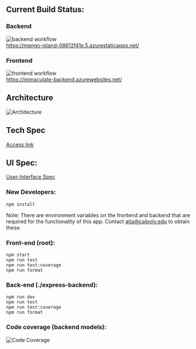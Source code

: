 ## Current Build Status:

### Backend<br/>

![backend workflow](https://github.com/Luke7787/ImmaculateInventors/actions/workflows/main_immaculate-backend.yml/badge.svg) <br/>
https://mango-island-08612f41e.5.azurestaticapps.net/

### Frontend<br/>

![frontend workflow](https://github.com/Luke7787/ImmaculateInventors/actions/workflows/azure-static-web-apps-mango-island-08612f41e.yml/badge.svg) <br/>
https://immaculate-backend.azurewebsites.net/

## Architecture

![Architecture](https://github.com/Luke7787/ImmaculateInventors/assets/48562217/91848387-da9c-400f-b508-7e73313d4175)

## Tech Spec

[Access link](https://docs.google.com/document/d/1EFLiKhDMEDcJ7IihSaMdZ7rkF60yQxpHlStZ_-mVsHo/edit?usp=sharing)

## UI Spec:

[User-Interface Spec](https://www.figma.com/design/XP0UJUNIP8dEv6lqgWMQEg/UI-Design?node-id=0-1&t=hve2J0VRqWqqReb1-1)

### New Developers:

`npm install` <br/>

Note: There are environment variables on the frontend and backend that are required for the functionality of this app. Contact ajta@calpoly.edu to obtain these.

### Front-end (root):

`npm start`<br/>
`npm run test`<br/>
`npm run test:coverage`<br/>
`npm run format`

### Back-end (./express-backend):

`npm run dev`<br/>
`npm run test`<br/>
`npm run test:coverage`<br/>
`npm run format`

### Code coverage (backend models):

![Code Coverage](https://github.com/Luke7787/ImmaculateInventors/assets/48562217/fb1bf3da-4d30-4cfd-b017-036883e44c80)


